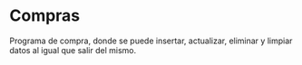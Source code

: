 # Compras
Programa de compra, donde se puede insertar, actualizar, eliminar y  limpiar datos al igual que salir del mismo. 
